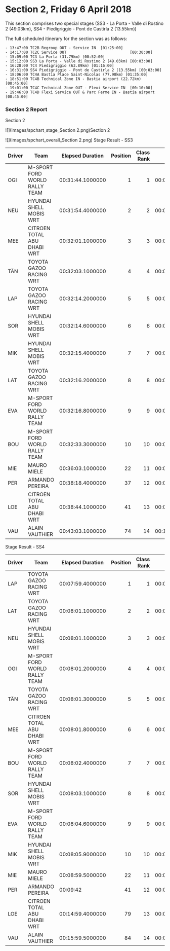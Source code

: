 # Section 2, Friday 6 April 2018

This section comprises two special stages (SS3 - La Porta - Valle di Rostino 2 (49.03km), SS4 - Piedigriggio - Pont de Castirla 2 (13.55km))

The full scheduled itinerary for the section was as follows:

	- 13:47:00 TC2B Regroup OUT - Service IN  [01:25:00]
	- 14:17:00 TC2C Service OUT                            [00:30:00]
	- 15:09:00 TC3 La Porta (31.79km) [00:52:00]
	- 15:12:00 SS3 La Porta - Valle di Rostino 2 (49.03km) [00:03:00]
	- 16:28:00 TC4 Piedigriggio (63.89km) [01:16:00]
	- 16:31:00 SS4 Piedigriggio - Pont de Castirla 2 (13.55km) [00:03:00]
	- 18:06:00 TC4A Bastia Place Saint-Nicolas (77.98km) [01:35:00]
	- 18:51:00 TC4B Technical Zone IN - Bastia airport (22.72km) [00:45:00]
	- 19:01:00 TC4C Technical Zone OUT - Flexi Service IN  [00:10:00]
	- 19:46:00 TC4D Flexi Service OUT & Parc Ferme IN - Bastia airport  [00:45:00]





### Section 2 Report
Section 2

![](images/spchart_stage_Section 2.png)Section 2

![](images/spchart_overall_Section 2.png)
Stage Result - SS3

|Driver|            Team             |Elapsed Duration|Position|Class Rank|   diffFirst    |    diffPrev    |
|------|-----------------------------|----------------|-------:|---------:|----------------|----------------|
|OGI   |M-SPORT FORD WORLD RALLY TEAM|00:31:44.1000000|       1|         1|00:00:00        |00:00:00        |
|NEU   |HYUNDAI SHELL MOBIS WRT      |00:31:54.4000000|       2|         2|00:00:10.3000000|00:00:10.3000000|
|MEE   |CITROEN TOTAL ABU DHABI WRT  |00:32:01.1000000|       3|         3|00:00:17        |00:00:06.7000000|
|TÄN   |TOYOTA GAZOO RACING WRT      |00:32:03.1000000|       4|         4|00:00:19        |00:00:02        |
|LAP   |TOYOTA GAZOO RACING WRT      |00:32:14.2000000|       5|         5|00:00:30.1000000|00:00:11.1000000|
|SOR   |HYUNDAI SHELL MOBIS WRT      |00:32:14.6000000|       6|         6|00:00:30.5000000|00:00:00.4000000|
|MIK   |HYUNDAI SHELL MOBIS WRT      |00:32:15.4000000|       7|         7|00:00:31.3000000|00:00:00.8000000|
|LAT   |TOYOTA GAZOO RACING WRT      |00:32:16.2000000|       8|         8|00:00:32.1000000|00:00:00.8000000|
|EVA   |M-SPORT FORD WORLD RALLY TEAM|00:32:16.8000000|       9|         9|00:00:32.7000000|00:00:00.6000000|
|BOU   |M-SPORT FORD WORLD RALLY TEAM|00:32:33.3000000|      10|        10|00:00:49.2000000|00:00:16.5000000|
|MIE   |MAURO MIELE                  |00:36:03.1000000|      22|        11|00:04:19        |00:00:24.3000000|
|PER   |ARMANDO PEREIRA              |00:38:18.4000000|      37|        12|00:06:34.3000000|00:00:00.9000000|
|LOE   |CITROEN TOTAL ABU DHABI WRT  |00:38:44.1000000|      41|        13|00:07:00        |00:00:00.3000000|
|VAU   |ALAIN VAUTHIER               |00:43:03.1000000|      74|        14|00:11:19        |00:00:21.7000000|




Stage Result - SS4

|Driver|            Team             |Elapsed Duration|Position|Class Rank|   diffFirst    |    diffPrev    |
|------|-----------------------------|----------------|-------:|---------:|----------------|----------------|
|LAP   |TOYOTA GAZOO RACING WRT      |00:07:59.4000000|       1|         1|00:00:00        |00:00:00        |
|LAT   |TOYOTA GAZOO RACING WRT      |00:08:01.1000000|       2|         2|00:00:01.7000000|00:00:01.7000000|
|NEU   |HYUNDAI SHELL MOBIS WRT      |00:08:01.1000000|       3|         3|00:00:01.7000000|00:00:00        |
|OGI   |M-SPORT FORD WORLD RALLY TEAM|00:08:01.2000000|       4|         4|00:00:01.8000000|00:00:00.1000000|
|TÄN   |TOYOTA GAZOO RACING WRT      |00:08:01.3000000|       5|         5|00:00:01.9000000|00:00:00.1000000|
|MEE   |CITROEN TOTAL ABU DHABI WRT  |00:08:01.8000000|       6|         6|00:00:02.4000000|00:00:00.5000000|
|BOU   |M-SPORT FORD WORLD RALLY TEAM|00:08:02.4000000|       7|         7|00:00:03        |00:00:00.6000000|
|SOR   |HYUNDAI SHELL MOBIS WRT      |00:08:03.1000000|       8|         8|00:00:03.7000000|00:00:00.7000000|
|EVA   |M-SPORT FORD WORLD RALLY TEAM|00:08:04.6000000|       9|         9|00:00:05.2000000|00:00:01.5000000|
|MIK   |HYUNDAI SHELL MOBIS WRT      |00:08:05.9000000|      10|        10|00:00:06.5000000|00:00:01.3000000|
|MIE   |MAURO MIELE                  |00:08:59.5000000|      22|        11|00:01:00.1000000|00:00:00.8000000|
|PER   |ARMANDO PEREIRA              |00:09:42        |      41|        12|00:01:42.6000000|00:00:00.6000000|
|LOE   |CITROEN TOTAL ABU DHABI WRT  |00:14:59.4000000|      79|        13|00:07:00        |00:02:33.9000000|
|VAU   |ALAIN VAUTHIER               |00:15:59.5000000|      84|        14|00:08:00.1000000|00:00:01.3000000|



